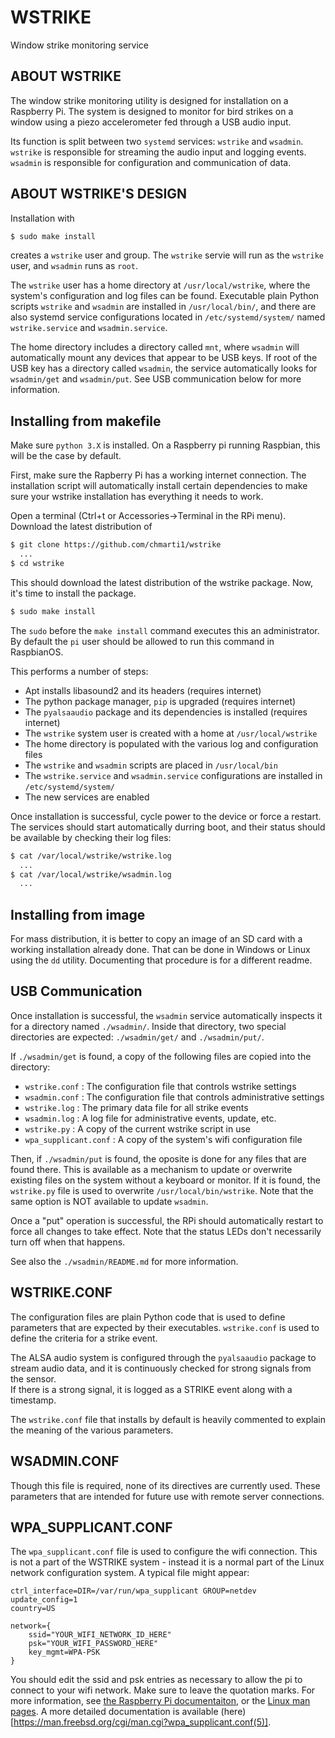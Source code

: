 # WSTRIKE  

Window strike monitoring service

## ABOUT WSTRIKE  
The window strike monitoring utility is designed for installation on a 
Raspberry Pi.  The system is designed to monitor for bird strikes on a 
window using a piezo accelerometer fed through a USB audio input.  

Its function is split between two `systemd` services: `wstrike` and `wsadmin`.  
`wstrike` is responsible for streaming the audio input and logging events.  
`wsadmin` is responsible for configuration and communication of data.

## ABOUT WSTRIKE'S DESIGN  

Installation with 
```bash
$ sudo make install
```
creates a `wstrike` user and group.  The `wstrike` servie will 
run as the `wstrike` user, and `wsadmin` runs as `root`.  

The `wstrike` user has a home directory at `/usr/local/wstrike`, where the
system's configuration and log files can be found.  Executable plain Python
scripts `wstrike` and `wsadmin` are installed in `/usr/local/bin/`, and 
there are also systemd service configurations located in 
`/etc/systemd/system/` named `wstrike.service` and `wsadmin.service`.

The home directory includes a directory called `mnt`, where `wsadmin` will 
automatically mount any devices that appear to be USB keys.  If root of the 
USB key has a directory called `wsadmin`, the service automatically looks 
for `wsadmin/get` and `wsadmin/put`.  See USB communication below for more
information.

## Installing from makefile  

Make sure `python 3.X` is installed.  On a Raspberry pi running Raspbian,
this will be the case by default.

First, make sure the Rapberry Pi has a working internet connection.  The 
installation script will automatically install certain dependencies to make
sure your wstrike installation has everything it needs to work.

Open a terminal (Ctrl+t or Accessories->Terminal in the RPi menu).  Download
the latest distribution of 
```bash
$ git clone https://github.com/chmarti1/wstrike
  ...
$ cd wstrike
```
This should download the latest distribution of the wstrike package.  Now, 
it's time to install the package. 
```bash
$ sudo make install
```
The `sudo` before the `make install` command executes this an administrator.
By default the `pi` user should be allowed to run this command in RaspbianOS.

This performs a number of steps:  
- Apt installs libasound2 and its headers (requires internet)
- The python package manager, `pip` is upgraded (requires internet)
- The `pyalsaaudio` package and its dependencies is installed (requires internet)
- The `wstrike` system user is created with a home at `/usr/local/wstrike`
- The home directory is populated with the various log and configuration files
- The `wstrike` and `wsadmin` scripts are placed in `/usr/local/bin`
- The `wstrike.service` and `wsadmin.service` configurations are installed in `/etc/systemd/system/`
- The new services are enabled 

Once installation is successful, cycle power to the device or force a restart.
The services should start automatically durring boot, and their status should be
available by checking their log files:
```bash
$ cat /var/local/wstrike/wstrike.log
  ...
$ cat /var/local/wstrike/wsadmin.log
  ...
```

## Installing from image  

For mass distribution, it is better to copy an image of an SD card with a working
installation already done.  That can be done in Windows or Linux using the `dd`
utility.  Documenting that procedure is for a different readme.

## USB Communication  

Once installation is successful, the `wsadmin` service automatically 
inspects it for a directory named `./wsadmin/`.  Inside that directory, two 
special directories are expected: `./wsadmin/get/` and `./wsadmin/put/`.

If `./wsadmin/get` is found, a copy of the following files are copied into
the directory:
- `wstrike.conf` : The configuration file that controls wstrike settings
- `wsadmin.conf` : The configuration file that controls administrative settings
- `wstrike.log` : The primary data file for all strike events
- `wsadmin.log` : A log file for administrative events, update, etc.
- `wstrike.py` : A copy of the current wstrike script in use
- `wpa_supplicant.conf` : A copy of the system's wifi configuration file

Then, if `./wsadmin/put` is found, the oposite is done for any files that are 
found there.  This is available as a mechanism to update or overwrite existing
files on the system without a keyboard or monitor.  If it is found, the `wstrike.py`
file is used to overwrite `/usr/local/bin/wstrike`.  Note that the same option
is NOT available to update `wsadmin`.  

Once a "put" operation is successful, the RPi should automatically restart to
force all changes to take effect.  Note that the status LEDs don't necessarily
turn off when that happens.

See also the `./wsadmin/README.md` for more information.

## WSTRIKE.CONF  

The configuration files are plain Python code that is used to define parameters 
that are expected by their executables.  `wstrike.conf` is used to define the 
criteria for a strike event.

The ALSA audio system is configured through the `pyalsaaudio` package to stream 
audio data, and it is continuously checked for strong signals from the sensor.  
If there is a strong signal, it is logged as a STRIKE event along with a timestamp.

The `wstrike.conf` file that installs by default is heavily commented to explain the
meaning of the various parameters.

## WSADMIN.CONF  

Though this file is required, none of its directives are currently used.  These
parameters that are intended for future use with remote server connections.  

## WPA_SUPPLICANT.CONF  

The `wpa_supplicant.conf` file is used to configure the wifi connection.
This is not a part of the WSTRIKE system - instead it is a normal part
of the Linux network configuration system.  A typical file might appear:
```
ctrl_interface=DIR=/var/run/wpa_supplicant GROUP=netdev
update_config=1
country=US

network={
	ssid="YOUR_WIFI_NETWORK_ID_HERE"
	psk="YOUR_WIFI_PASSWORD_HERE"
	key_mgmt=WPA-PSK
}
```

You should edit the ssid and psk entries as necessary to allow the pi to
connect to your wifi network.  Make sure to leave the quotation marks.
For more information, see [the Raspberry Pi documentaiton](https://www.raspberrypi.com/documentation/computers/configuration.html#using-the-command-line),
or the [Linux man pages](https://linux.die.net/man/5/wpa_supplicant.conf).
A more detailed documentation is available (here)[https://man.freebsd.org/cgi/man.cgi?wpa_supplicant.conf(5)].
